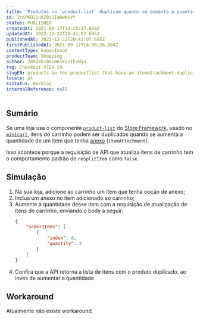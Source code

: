 ```yaml
---
title: 'Produtos no `product-list` duplicam quando se aumenta a quantidade e possuem `itemAttachment`'
id: 2rKPKD21uXZ8iSIq8wNiVf
status: PUBLISHED
createdAt: 2021-09-17T14:25:17.638Z
updatedAt: 2022-12-22T20:41:07.695Z
publishedAt: 2022-12-22T20:41:07.695Z
firstPublishedAt: 2021-09-17T14:30:26.084Z
contentType: knownIssue
productTeam: Shopping
author: 2mXZkbi0oi061KicTExNjo
tag: Checkout,VTEX IO
slugEN: products-in-the-productlist-that-have-an-itemattachment-duplicate-when-the-quantity-is-increased
locale: pt
kiStatus: Backlog
internalReference: null
---
```


## Sumário

Se uma loja usa o componente [`product-list`](https://developers.vtex.com/vtex-developer-docs/docs/vtex-product-list) do [Store Framework](https://developers.vtex.com/vtex-developer-docs/docs/getting-started-3), usado no [`minicart`](https://vtex.io/docs/components/all/vtex.minicart@2.61.1/), itens do carrinho podem ser duplicados quando se aumenta a quantidade de um item que tenha [anexo](https://help.vtex.com/en/tutorial/adding-an-attachment--7zHMUpuoQE4cAskqEUWScU#) (`itemAttachment`).

Isso acontece porque a requisição de API que atualiza itens de carrinho tem o comportamento padrão de `noSplitItem` como `false`.

## Simulação

1. Na sua loja, adicione ao carrinho um item que tenha opção de anexo;
2. Inclua um anexo no item adicionado ao carrinho;
3. Aumente a quantidade desse item com a requisição de atualização de itens do carrinho, enviando o body a seguir:
    ```json
    {
        "orderItems": [
            {
                "index": 0,
                "quantity": 2
            }
        ]
    }
    ```
4. Confira que a API retorna a lista de itens com o produto duplicado, ao invés de aumentar a quantidade.

## Workaround

Atualmente não existe workaround.

